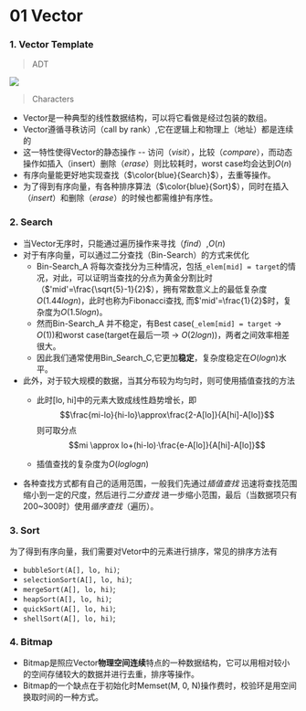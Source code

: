 # 01 Vector

### 1. Vector Template
>ADT  

![](https://github.com/RichardS0268/DSA-Implemented/blob/master/02_vector/1-Vector_Template/Vector-ADT.png)

>Characters
+ Vector是一种典型的线性数据结构，可以将它看做是经过包装的数组。
+ Vector遵循寻秩访问（call by rank）,它在逻辑上和物理上（地址）都是连续的
+ 这一特性使得Vector的静态操作 -- 访问（*visit*），比较（*compare*），而动态操作如插入（insert）删除（*erase*）则比较耗时，worst case均会达到$O(n)$
+ 有序向量能更好地实现查找（$\color{blue}{Search}$），去重等操作。
+ 为了得到有序向量，有各种排序算法（$\color{blue}{Sort}$），同时在插入（*insert*）和删除（*erase*）的时候也都需维护有序性。

### 2. Search
+ 当Vector无序时，只能通过遍历操作来寻找（*find*）,$O(n)$
+ 对于有序向量，可以通过二分查找（Bin-Search）的方式来优化
  + Bin-Search_A 将每次查找分为三种情况，包括`_elem[mid] = target`的情况，对此，可以证明当查找的分点为黄金分割比时（$'mid'=\frac{\sqrt{5}-1}{2}$），拥有常数意义上的最低复杂度$O(1.44logn)$，此时也称为Fibonacci查找, 而$'mid'=\frac{1}{2}$时，复杂度为$O(1.5logn)$。
  + 然而Bin-Search_A 并不稳定，有Best case(`_elem[mid] = target` -> $O(1)$)和worst case(target在最后一项 -> $O(2logn)$)，两者之间效率相差很大。
  + 因此我们通常使用Bin_Search_C,它更加**稳定**，复杂度稳定在$O(logn)$水平。
+ 此外，对于较大规模的数据，当其分布较为均匀时，则可使用插值查找的方法
  + 此时[lo, hi]中的元素大致成线性趋势增长，即$$\frac{mi-lo}{hi-lo}\approx\frac{2-A[lo]}{A[hi]-A[lo]}$$
  则可取分点$$mi \approx lo+(hi-lo)·\frac{e-A[lo]}{A[hi]-A[lo]}$$

  + 插值查找的复杂度为$O(loglogn)$
+ 各种查找方式都有自己的适用范围，一般我们先通过*插值查找* 迅速将查找范围缩小到一定的尺度，然后进行*二分查找* 进一步缩小范围，最后（当数据项只有200~300时）使用*循序查找*（遍历）。

### 3. Sort
为了得到有序向量，我们需要对Vetor中的元素进行排序，常见的排序方法有
+ `bubbleSort(A[], lo, hi)`;
+ `selectionSort(A[], lo, hi)`;
+ `mergeSort(A[], lo, hi)`;
+ `heapSort(A[], lo, hi)`;
+ `quickSort(A[], lo, hi)`;
+ `shellSort(A[], lo, hi)`;

### 4. Bitmap
+ Bitmap是照应Vector**物理空间连续**特点的一种数据结构，它可以用相对较小的空间存储较大的数据并进行去重，排序等操作。
+ Bitmap的一个缺点在于初始化时Memset(M, 0, N)操作费时，校验环是用空间换取时间的一种方式。
